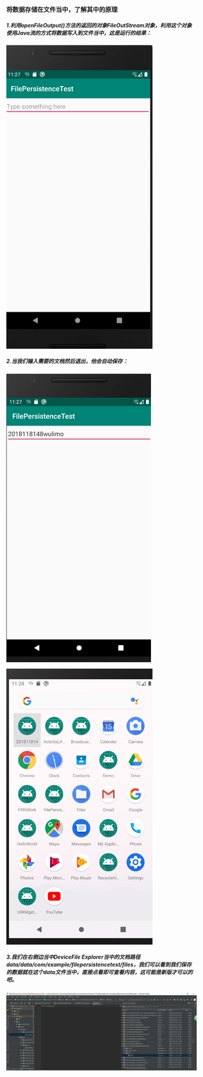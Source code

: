 ### 将数据存储在文件当中，了解其中的原理

##### 1.利用openFileOutput()方法的返回的对象FileOutStream对象，利用这个对象使用Java流的方式将数据写入到文件当中，这是运行的结果：

![](https://github.com/TomHardyWu/2018118148_Android/blob/master/07SeventhHomeWork/img07/01.png)

##### 2.当我们输入需要的文档然后退出，他会自动保存：

![](https://github.com/TomHardyWu/2018118148_Android/blob/master/07SeventhHomeWork/img07/02.png)

![](https://github.com/TomHardyWu/2018118148_Android/blob/master/07SeventhHomeWork/img07/03.png)

##### 3.我们在右侧边当中DeviceFile Explorer当中的文档路径data/data/com/example/filepersistencetest/files，我们可以看到我们保存的数据就在这个data文件当中，直接点看即可查看内容，这可能是新版才可以的吧。

![](https://github.com/TomHardyWu/2018118148_Android/blob/master/07SeventhHomeWork/img07/04.png)